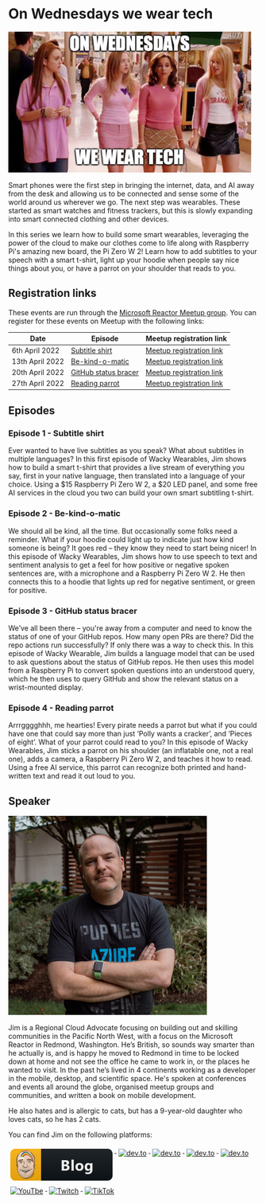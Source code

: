 # On Wednesdays we wear tech

![A meme from the film Mean Girls with the caption on wednesdays we wear tech](./img/wedensdays-we-wear-tech.png)

Smart phones were the first step in bringing the internet, data, and AI away from the desk and allowing us to be connected and sense some of the world around us wherever we go. The next step was wearables. These started as smart watches and fitness trackers, but this is slowly expanding into smart connected clothing and other devices.

In this series we learn how to build some smart wearables, leveraging the power of the cloud to make our clothes come to life along with Raspberry Pi's amazing new board, the Pi Zero W 2! Learn how to add subtitles to your speech with a smart t-shirt, light up your hoodie when people say nice things about you, or have a parrot on your shoulder that reads to you.

## Registration links

These events are run through the [Microsoft Reactor Meetup group](https://www.meetup.com/Microsoft-Reactor-Redmond/). You can register for these events on Meetup with the following links:

| Date | Episode | Meetup registration link |
| ---- | ------- | ------------------------ |
| 6th April 2022 | [Subtitle shirt](#episode-1---subtitle-shirt) | [Meetup registration link](https://www.meetup.com/Microsoft-Reactor-Redmond/events/284366501) |
| 13th April 2022 | [Be-kind-o-matic](#episode-2---be-kind-o-matic) | [Meetup registration link](https://www.meetup.com/Microsoft-Reactor-Redmond/events/284366572) |
| 20th April 2022 | [GitHub status bracer](#episode-3---github-status-bracer) | [Meetup registration link](https://www.meetup.com/Microsoft-Reactor-Redmond/events/284366744) |
| 27th April 2022 | [Reading parrot](#episode-4---reading-parrot) | [Meetup registration link](https://www.meetup.com/Microsoft-Reactor-Redmond/events/284366593) |

## Episodes

### Episode 1 - Subtitle shirt

Ever wanted to have live subtitles as you speak? What about subtitles in multiple languages?
In this first episode of Wacky Wearables, Jim shows how to build a smart t-shirt that provides a live stream of everything you say, first in your native language, then translated into a language of your choice. Using a $15 Raspberry Pi Zero W 2, a $20 LED panel, and some free AI services in the cloud you two can build your own smart subtitling t-shirt.

### Episode 2 - Be-kind-o-matic

We should all be kind, all the time. But occasionally some folks need a reminder. What if your hoodie could light up to indicate just how kind someone is being? It goes red – they know they need to start being nicer!
In this episode of Wacky Wearables, Jim shows how to use speech to text and sentiment analysis to get a feel for how positive or negative spoken sentences are, with a microphone and a Raspberry Pi Zero W 2. He then connects this to a hoodie that lights up red for negative sentiment, or green for positive.

### Episode 3 - GitHub status bracer

We’ve all been there – you're away from a computer and need to know the status of one of your GitHub repos. How many open PRs are there? Did the repo actions run successfully? If only there was a way to check this.
In this episode of Wacky Wearable, Jim builds a language model that can be used to ask questions about the status of GitHub repos. He then uses this model from a Raspberry Pi to convert spoken questions into an understood query, which he then uses to query GitHub and show the relevant status on a wrist-mounted display.

### Episode 4 - Reading parrot

Arrrgggghhh, me hearties! Every pirate needs a parrot but what if you could have one that could say more than just ‘Polly wants a cracker’, and ‘Pieces of eight’. What of your parrot could read to you?
In this episode of Wacky Wearables, Jim sticks a parrot on his shoulder (an inflatable one, not a real one), adds a camera, a Raspberry Pi Zero W 2, and teaches it how to read. Using a free AI service, this parrot can recognize both printed and hand-written text and read it out loud to you.

## Speaker

![A picture of Jim standing outside a building with his arms crossed looking very handsome in a shirt that says Puppies, Azure and I'm fine](https://github.com/jimbobbennett/jimbobbennett/raw/main/images/Headshot1-tiny-square.png)

Jim is a Regional Cloud Advocate focusing on building out and skilling communities in the Pacific North West, with a focus on the Microsoft Reactor in Redmond, Washington. He’s British, so sounds way smarter than he actually is, and is happy he moved to Redmond in time to be locked down at home and not see the office he came to work in, or the places he wanted to visit. In the past he’s lived in 4 continents working as a developer in the mobile, desktop, and scientific space. He's spoken at conferences and events all around the globe, organised meetup groups and communities, and written a book on mobile development.

He also hates and is allergic to cats, but has a 9-year-old daughter who loves cats, so he has 2 cats.

You can find Jim on the following platforms:

<a href="https://jimbobbennett.io">
  <img src="https://raw.githubusercontent.com/jimbobbennett/ColoredBadges/main/svg/jim/blog.svg" alt="dev.to" style="vertical-align:top; margin:6px 4px">
</a>
<a href="https://twitter.com/jimbobbennett">
  <img src="https://raw.githubusercontent.com/jimbobbennett/ColoredBadges/main/svg/social/twitter.svg" alt="dev.to" style="vertical-align:top; margin:6px 4px">
</a>
<a href="https://instagram.com/jimbobbennett">
  <img src="https://raw.githubusercontent.com/jimbobbennett/ColoredBadges/main/svg/social/instagram.svg" alt="dev.to" style="vertical-align:top; margin:6px 4px">
</a>
<a href="https://linkedin.com/in/jimbobbennett">
  <img src="https://raw.githubusercontent.com/jimbobbennett/ColoredBadges/main/svg/social/linkedin.svg" alt="dev.to" style="vertical-align:top; margin:6px 4px">
</a>
<a href="https://dev.to/jimbobbennett">
  <img src="https://raw.githubusercontent.com/jimbobbennett/ColoredBadges/main/svg/blogs/devto.svg" alt="dev.to" style="vertical-align:top; margin:6px 4px">
</a>
<a href="https://aka.ms/jim/youtube">
  <img src="https://raw.githubusercontent.com/jimbobbennett/ColoredBadges/main/svg/streaming/youtube.svg" alt="YouTbe" style="vertical-align:top; margin:6px 4px">
</a>
<a href="https://twitch.com/jimbobbennett">
  <img src="https://raw.githubusercontent.com/jimbobbennett/ColoredBadges/main/svg/streaming/twitch.svg" alt="Twitch" style="vertical-align:top; margin:6px 4px">
</a>
<a href="https://www.tiktok.com/@jimbobbennett">
  <img src="https://raw.githubusercontent.com/jimbobbennett/ColoredBadges/main/svg/social/tiktok.svg" alt="TikTok" style="vertical-align:top; margin:6px 4px">
</a>